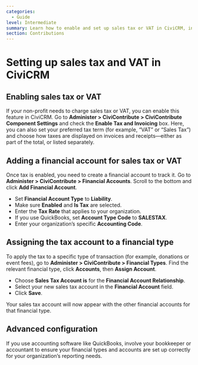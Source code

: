 ```yaml
---
categories:
  - Guide
level: Intermediate
summary: Learn how to enable and set up sales tax or VAT in CiviCRM, including creating financial accounts and linking them to financial types.
section: Contributions
---
```


# Setting up sales tax and VAT in CiviCRM

## Enabling sales tax or VAT

If your non-profit needs to charge sales tax or VAT, you can enable this feature in CiviCRM. Go to **Administer > CiviContribute > CiviContribute Component Settings** and check the **Enable Tax and Invoicing** box. Here, you can also set your preferred tax term (for example, “VAT” or “Sales Tax”) and choose how taxes are displayed on invoices and receipts—either as part of the total, or listed separately.

## Adding a financial account for sales tax or VAT

Once tax is enabled, you need to create a financial account to track it. Go to **Administer > CiviContribute > Financial Accounts**. Scroll to the bottom and click **Add Financial Account**.

- Set **Financial Account Type** to **Liability**.
- Make sure **Enabled** and **Is Tax** are selected.
- Enter the **Tax Rate** that applies to your organization.
- If you use QuickBooks, set **Account Type Code** to **SALESTAX**.
- Enter your organization’s specific **Accounting Code**.

## Assigning the tax account to a financial type

To apply the tax to a specific type of transaction (for example, donations or event fees), go to **Administer > CiviContribute > Financial Types**. Find the relevant financial type, click **Accounts**, then **Assign Account**.

- Choose **Sales Tax Account is** for the **Financial Account Relationship**.
- Select your new sales tax account in the **Financial Account** field.
- Click **Save**.

Your sales tax account will now appear with the other financial accounts for that financial type.

## Advanced configuration

If you use accounting software like QuickBooks, involve your bookkeeper or accountant to ensure your financial types and accounts are set up correctly for your organization’s reporting needs.

